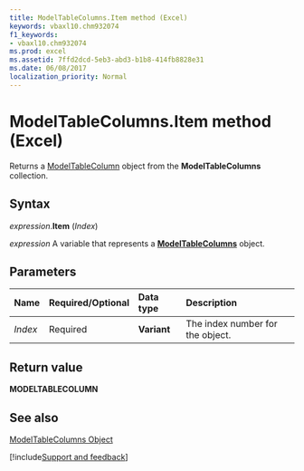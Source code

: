 ```yaml
---
title: ModelTableColumns.Item method (Excel)
keywords: vbaxl10.chm932074
f1_keywords:
- vbaxl10.chm932074
ms.prod: excel
ms.assetid: 7ffd2dcd-5eb3-abd3-b1b8-414fb8828e31
ms.date: 06/08/2017
localization_priority: Normal
---
```



# ModelTableColumns.Item method (Excel)

Returns a [ModelTableColumn](Excel.modeltablecolumn.md) object from the **ModelTableColumns** collection.


## Syntax

_expression_.**Item** (_Index_)

_expression_ A variable that represents a **[ModelTableColumns](Excel.modeltablecolumns.md)** object.


## Parameters



|Name|Required/Optional|Data type|Description|
|:-----|:-----|:-----|:-----|
| _Index_|Required|**Variant**|The index number for the object.|

## Return value

 **MODELTABLECOLUMN**


## See also



[ModelTableColumns Object](Excel.modeltablecolumns.md)

[!include[Support and feedback](~/includes/feedback-boilerplate.md)]